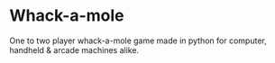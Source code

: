 # Whack-a-mole
One to two player whack-a-mole game made in python for computer, handheld &amp; arcade machines alike.
